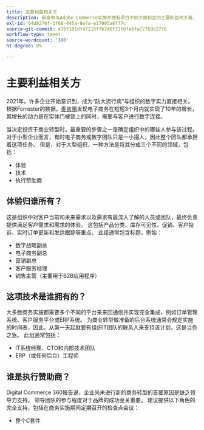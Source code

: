 ```yaml
---
title: 主要利益相关方
description: 审查参与Adobe Commerce实施并拥有项目不同方面权益的主要利益相关者。
exl-id: 04d8270f-3f68-445a-8e7a-e17905a6f77c
source-git-commit: e76f101df47116f7b246f21f0fe0fa72769d2776
workflow-type: tm+mt
source-wordcount: '390'
ht-degree: 0%

---
```


# 主要利益相关方

2021年，许多企业开始意识到，成为“防大流行病”与组织的数字实力直接相关。 根据Forrester的数据，[麦肯锡](https://www.mckinsey.com/business-functions/strategy-and-corporate-finance/our-insights/five-fifty-the-quickening)发现电子商务在短短3个月内就实现了10年的增长，其增长的动力是在实体门被锁上的同时，需要与客户进行数字连接。

当决定投资于商业转型时，最重要的步骤之一是确定组织中的哪些人参与该过程。 对于小型企业而言，有时电子商务或数字团队只是一小撮人，因此整个团队都承担着这项任务。 但是，对于大型组织，一种方法是将其分成三个不同的领域，包括：

- 体验
- 技术
- 执行赞助商

## 体验归谁所有？

这是组织中对客户当前和未来需求以及需求有最深入了解的人员或团队，最终负责提供满足客户需求和需求的体验。 这包括产品分类、库存可见性、促销、客户投诉、实时订单更新和发运跟踪等重点。 此组通常包含标题，例如：

- 数字战略副总
- 电子商务副总
- 营销副总
- 客户服务经理
- 销售主管（主要用于B2B应用程序）

## 这项技术是谁拥有的？

大多数商务实施都需要多个不同的平台来来回通信并实现完全集成，例如订单管理系统、客户服务平台或ERP系统。 为商业转型做准备的后台系统通常会规定实施的时间表，因此，从第一天起就要有组织IT团队的联系人来支持该计划，这是当务之急。 此组通常包括：

- IT系统经理、CTO和内部技术团队
- ERP（或任何后台）工程师

## 谁是执行赞助商？

Digital Commerce 360报告说，企业尚未进行新的商务转型的首要原因是缺乏领导力支持。 领导团队的参与程度对于品牌的成功至关重要。 建议提供以下角色的完全支持，包括在商务实施期间定期召开的检查点会议：

- 整个C套件
